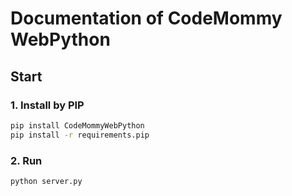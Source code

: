 # Documentation of CodeMommy WebPython

## Start

### 1. Install by PIP
```bash
pip install CodeMommyWebPython
pip install -r requirements.pip
```

### 2. Run
```bash
python server.py
```